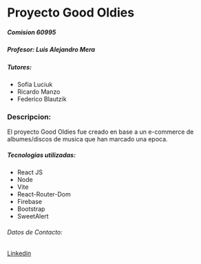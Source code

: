 # Proyecto Good Oldies
##### Comision 60995
##### Profesor: Luis Alejandro Mera
##### Tutores:
- Sofía Luciuk
- Ricardo Manzo
- Federico Blautzik

### Descripcion:
El proyecto Good Oldies fue creado en base a un e-commerce de albumes/discos de musica que han marcado una epoca.

##### Tecnologias utilizadas:
- React JS
- Node 
- Vite
- React-Router-Dom
- Firebase
- Bootstrap
- SweetAlert

###### Datos de Contacto:
[Linkedin](http://https://www.linkedin.com/in/valentin-lucero-963100268/ "Linkedin")
